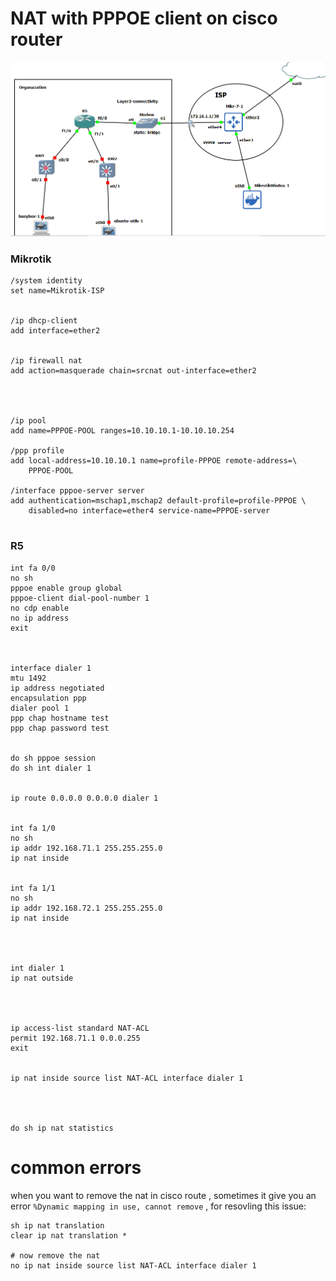 # NAT with PPPOE client on cisco router

![img](img/1.png)



### Mikrotik

```
/system identity
set name=Mikrotik-ISP


/ip dhcp-client
add interface=ether2


/ip firewall nat
add action=masquerade chain=srcnat out-interface=ether2




/ip pool
add name=PPPOE-POOL ranges=10.10.10.1-10.10.10.254

/ppp profile
add local-address=10.10.10.1 name=profile-PPPOE remote-address=\
    PPPOE-POOL

/interface pppoe-server server
add authentication=mschap1,mschap2 default-profile=profile-PPPOE \
    disabled=no interface=ether4 service-name=PPPOE-server


```


### R5

```
int fa 0/0
no sh
pppoe enable group global 
pppoe-client dial-pool-number 1
no cdp enable
no ip address 
exit



interface dialer 1
mtu 1492
ip address negotiated
encapsulation ppp 
dialer pool 1
ppp chap hostname test
ppp chap password test


do sh pppoe session 
do sh int dialer 1


ip route 0.0.0.0 0.0.0.0 dialer 1


int fa 1/0
no sh
ip addr 192.168.71.1 255.255.255.0
ip nat inside


int fa 1/1
no sh
ip addr 192.168.72.1 255.255.255.0
ip nat inside




int dialer 1
ip nat outside 




ip access-list standard NAT-ACL
permit 192.168.71.1 0.0.0.255
exit


ip nat inside source list NAT-ACL interface dialer 1




do sh ip nat statistics
```


# common errors

when you want to remove the nat in cisco route , sometimes it give you an error `%Dynamic mapping in use, cannot remove` , for resovling this issue: 

```
sh ip nat translation 
clear ip nat translation *

# now remove the nat
no ip nat inside source list NAT-ACL interface dialer 1
```